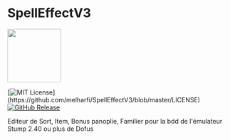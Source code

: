 # SpellEffectV3

<img src="SpellEffectV3/159.ico" width = "120">

[![MIT License](https://img.shields.io/apm/l/atomic-design-ui.svg?)](https://github.com/melharfi/SpellEffectV3/blob/master/LICENSE)
[![GitHub Release](https://img.shields.io/github/v/release/melharfi/SpellEffectV3)](https://github.com/melharfi/SpellEffectV3/releases) 

Editeur de Sort, Item, Bonus panoplie, Familier pour la bdd de l'émulateur Stump 2.40 ou plus de Dofus
